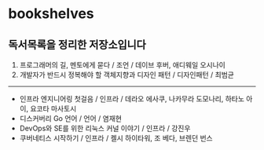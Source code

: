 # bookshelves
독서목록을 정리한 저장소입니다
---
1. 프로그래머의 길, 멘토에게 묻다 / 조언 / 데이브 후버, 애디웨일 오시나이
2. 개발자가 반드시 정복해야 할 객체지향과 디자인 패턴 / 디자인패턴 / 최범균
---
* 인프라 엔지니어링 첫걸음 / 인프라 / 데라오 에사쿠, 나카무라 도모나리, 하타노 아이, 요코타 마사토시
* 디스커버리 Go 언어 / 언어 / 염재현
* DevOps와 SE를 위한 리눅스 커널 이야기 / 인프라 / 강진우
* 쿠버네티스 시작하기 / 인프라 / 켈시 하이타워, 조 베다, 브렌던 번스
